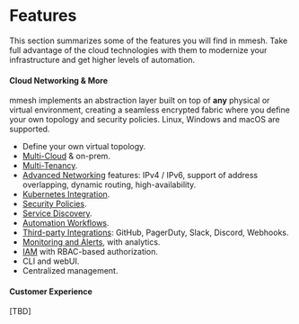 # Features

This section summarizes some of the features you will find in mmesh. Take full advantage of the cloud technologies with them to modernize your infrastructure and get higher levels of automation.

#### Cloud Networking & More

mmesh implements an abstraction layer built on top of **any** physical or virtual environment, creating a seamless encrypted fabric where you define your own topology and security policies. Linux, Windows and macOS are supported.

- Define your own virtual topology.
- [Multi-Cloud](/docs/platform/cloud-provisioning/overview/) & on-prem.
- [Multi-Tenancy](/docs/platform/networking/topology/).
- [Advanced Networking](/docs/platform/networking/advanced-features/) features: IPv4 / IPv6, support of address overlapping, dynamic routing, high-availability.
- [Kubernetes Integration](/docs/platform/kubernetes/overview/).
- [Security Policies](/docs/platform/networking/network-security/).
- [Service Discovery](/docs/platform/network/service-discovery/).
- [Automation Workflows](/docs/platform/automation/overview/).
- [Third-party Integrations](/docs/platform/administration/integrations/): GitHub, PagerDuty, Slack, Discord, Webhooks.
- [Monitoring and Alerts](/docs/platform/monitoring/overview/), with analytics.
- [IAM](/docs/platform/iam/overview/) with RBAC-based authorization.
- CLI and webUI.
- Centralized management.

#### Customer Experience

[TBD]
